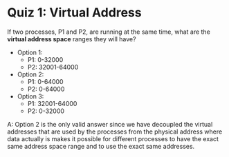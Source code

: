 # Quiz 1: Virtual Address

If two processes, P1 and P2, are running at the same time, what are the **virtual address space** ranges they will have?

- Option 1:
  - P1: 0-32000
  - P2: 32001-64000
- Option 2:
  - P1: 0-64000
  - P2: 0-64000
- Option 3:
  - P1: 32001-64000
  - P2: 0-32000

A: Option 2 is the only valid answer since we have decoupled the virtual addresses that are used by the processes from the physical address where data actually is makes it possible for different processes to have the exact same address space range and to use the exact same addresses.
